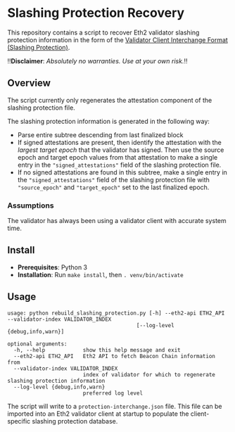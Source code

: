 # Slashing Protection Recovery

This repository contains a script to recover Eth2 validator slashing protection information in the form of the [Validator Client Interchange Format (Slashing Protection)](https://eips.ethereum.org/EIPS/eip-3076).

:bangbang:**Disclaimer**: *Absolutely no warranties. Use at your own risk.*:bangbang:

## Overview
The script currently only regenerates the attestation component of the slashing protection file.

The slashing protection information is generated in the following way:
- Parse entire subtree descending from last finalized block
- If signed attestations are present, then identify the attestation with the *largest target epoch* that the validator has signed. Then use the source epoch and target epoch values from that attestation to make a single entry in the `"signed_attestations"` field of the slashing protection file.
- If no signed attestations are found in this subtree, make a single entry in the `"signed_attestations"` field of the slashing protection file with `"source_epoch"` and `"target_epoch"` set to the last finalized epoch.

### Assumptions
The validator has always been using a validator client with accurate system time.

## Install

- **Prerequisites**: Python 3
- **Installation**: Run `make install`, then `. venv/bin/activate`

## Usage
```
usage: python rebuild_slashing_protection.py [-h] --eth2-api ETH2_API --validator-index VALIDATOR_INDEX
                                         [--log-level {debug,info,warn}]

optional arguments:
  -h, --help            show this help message and exit
  --eth2-api ETH2_API   Eth2 API to fetch Beacon Chain information from
  --validator-index VALIDATOR_INDEX
                        index of validator for which to regenerate slashing protection information
  --log-level {debug,info,warn}
                        preferred log level
```

The script will write to a `protection-interchange.json` file. This file can be imported into an Eth2 validator client at startup to populate the client-specific slashing protection database.
